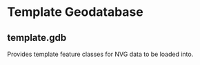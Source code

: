 Template Geodatabase
====================
## template.gdb ##

Provides template feature classes for NVG data to be loaded into.
